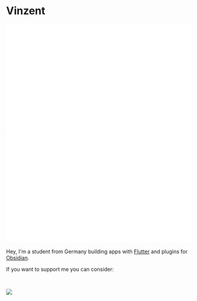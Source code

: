 # Vinzent

![](https://github.com/Vinzent03/Vinzent03/blob/master/generated/overview.svg)
![](https://github.com/Vinzent03/Vinzent03/blob/master/generated/languages.svg)

Hey, I'm a student from Germany building apps with [Flutter](https://flutter.dev/) and plugins for [Obsidian](https://obsidian.md).

If you want to support me you can consider:

<br>

<a href="https://www.buymeacoffee.com/Vinzent03"><img src="https://img.buymeacoffee.com/button-api/?text=Buy me a coffee&emoji=&slug=Vinzent03&button_colour=5F7FFF&font_colour=ffffff&font_family=Inter&outline_colour=000000&coffee_colour=FFDD00"></a>
